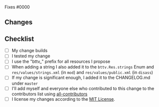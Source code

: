 
Fixes #0000 <!-- If applicable -->

## Changes
<!-- What does this PR change? -->

## Checklist
<!-- 
    Check the boxes like this:
    - [x] I tested my change

    Not applicable points should be strikethrough:
    - [ ] ~~I tested my change~~
 -->
 - [ ] My change builds
 - [ ] I tested my change
 - [ ] I use the "bttv_" prefix for all resources I propose
 - [ ] When adding a string I also added it to the `bttv.Res.strings` Enum and `res/values/strings.xml` (in `mod`) and `res/values/public.xml` (in `disass`)
 - [ ] If my change is significant enough, I added it to the CHANGELOG.md under `master`
 - [ ] I'll add myself and everyone else who contributed to this change to the contributors list using [all-contributors](https://allcontributors.org/docs/en/bot/usage)
 - [ ] I license my changes according to the [MIT License](https://github.com/bttv-android/bttv/blob/master/LICENSE).
